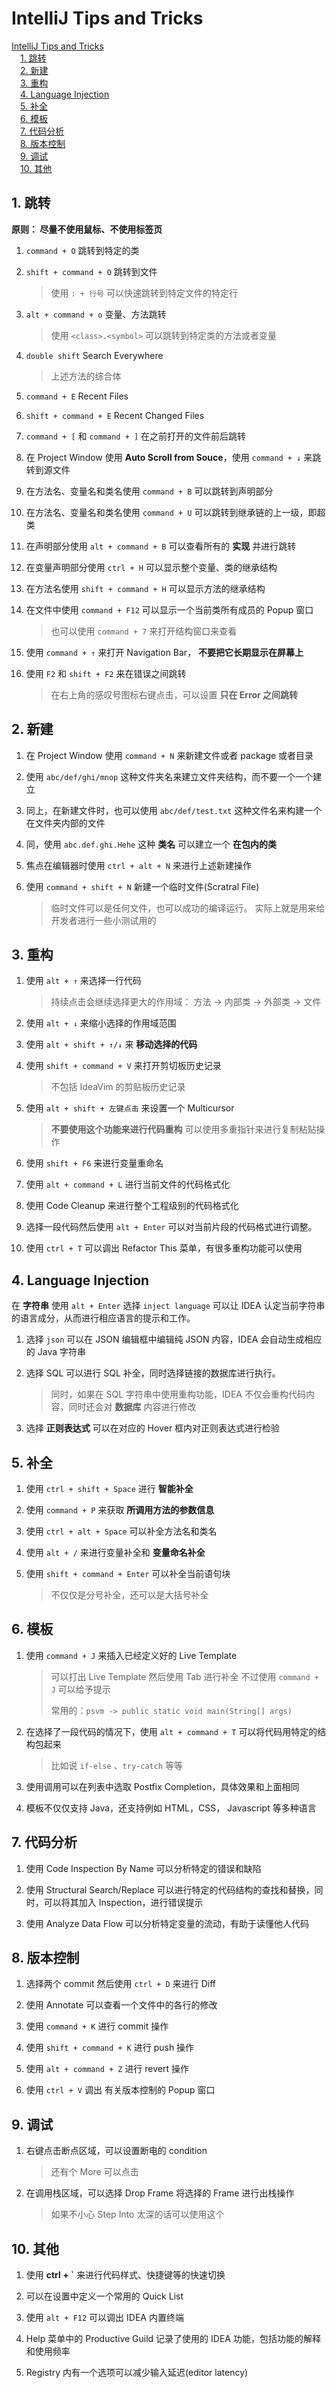 # IntelliJ Tips and Tricks

<!-- MDTOC maxdepth:6 firsth1:1 numbering:0 flatten:0 bullets:0 updateOnSave:1 -->

[IntelliJ Tips and Tricks](#intellij-tips-and-tricks)   
&emsp;[1. 跳转](#1-跳转)   
&emsp;[2. 新建](#2-新建)   
&emsp;[3. 重构](#3-重构)   
&emsp;[4. Language  Injection](#4-language-injection)   
&emsp;[5. 补全](#5-补全)   
&emsp;[6. 模板](#6-模板)   
&emsp;[7. 代码分析](#7-代码分析)   
&emsp;[8. 版本控制](#8-版本控制)   
&emsp;[9. 调试](#9-调试)   
&emsp;[10. 其他](#10-其他)   

<!-- /MDTOC -->

## 1. 跳转

**原则： 尽量不使用鼠标、不使用标签页**

1. `command + O` 跳转到特定的类


2. `shift + command + O` 跳转到文件
    > 使用 `: + 行号` 可以快速跳转到特定文件的特定行


3. `alt + command + o` 变量、方法跳转

    > 使用 `<class>.<symbol>` 可以跳转到特定类的方法或者变量


4. `double shift` Search Everywhere

    > 上述方法的综合体

5. `command + E` Recent Files


6. `shift + command + E` Recent Changed Files


7. `command + [` 和 `command + ]` 在之前打开的文件前后跳转


8. 在 Project Window 使用 **Auto Scroll from Souce**，使用 `command + ↓` 来跳转到源文件


9. 在方法名、变量名和类名使用 `command + B` 可以跳转到声明部分


10. 在方法名、变量名和类名使用 `command + U` 可以跳转到继承链的上一级，即超类


11. 在声明部分使用 `alt + command + B` 可以查看所有的 **实现** 并进行跳转


12. 在变量声明部分使用 `ctrl + H` 可以显示整个变量、类的继承结构


13. 在方法名使用 `shift + command + H` 可以显示方法的继承结构


14. 在文件中使用 `command + F12` 可以显示一个当前类所有成员的 Popup 窗口

    > 也可以使用 `command + 7` 来打开结构窗口来查看


15. 使用 `command + ↑` 来打开 Navigation Bar， **不要把它长期显示在屏幕上**


16. 使用 `F2` 和 `shift + F2` 来在错误之间跳转

    > 在右上角的感叹号图标右键点击，可以设置 **只在 Error 之间跳转**

## 2. 新建

1. 在 Project Window 使用 `command + N` 来新建文件或者 package 或者目录


2. 使用 `abc/def/ghi/mnop` 这种文件夹名来建立文件夹结构，而不要一个一个建立


3. 同上，在新建文件时，也可以使用 `abc/def/test.txt` 这种文件名来构建一个在文件夹内部的文件


4. 同，使用 `abc.def.ghi.Hehe` 这种 **类名** 可以建立一个 **在包内的类**


5. 焦点在编辑器时使用 `ctrl + alt + N` 来进行上述新建操作


6. 使用 `command + shift + N` 新建一个临时文件(Scratral File)

    > 临时文件可以是任何文件，也可以成功的编译运行。
    > 实际上就是用来给开发者进行一些小测试用的

## 3. 重构

1. 使用 `alt + ↑` 来选择一行代码

    > 持续点击会继续选择更大的作用域：
    > 方法 -> 内部类 -> 外部类 -> 文件


2. 使用 `alt + ↓` 来缩小选择的作用域范围


3. 使用 `alt + shift + ↑/↓` 来 **移动选择的代码**


4. 使用 `shift + command + V` 来打开剪切板历史记录

    > 不包括 IdeaVim 的剪贴板历史记录


5. 使用 `alt + shift + 左键点击` 来设置一个 Multicursor

    > **不要使用这个功能来进行代码重构**
    > 可以使用多重指针来进行复制粘贴操作

6. 使用 `shift + F6` 来进行变量重命名


7. 使用 `alt + command + L` 进行当前文件的代码格式化


8. 使用 Code Cleanup 来进行整个工程级别的代码格式化


9. 选择一段代码然后使用 `alt + Enter` 可以对当前片段的代码格式进行调整。


10. 使用 `ctrl + T` 可以调出 Refactor This 菜单，有很多重构功能可以使用

## 4. Language  Injection

在 **字符串** 使用 `alt + Enter` 选择 `inject language` 可以让 IDEA 认定当前字符串的语言成分，从而进行相应语言的提示和工作。

1. 选择 `json` 可以在 JSON 编辑框中编辑纯 JSON 内容，IDEA 会自动生成相应的 Java 字符串


2. 选择 SQL 可以进行 SQL 补全，同时选择链接的数据库进行执行。

    > 同时，如果在 SQL 字符串中使用重构功能，IDEA 不仅会重构代码内容，同时还会对 **数据库** 内容进行修改

3. 选择 **正则表达式** 可以在对应的 Hover 框内对正则表达式进行检验


## 5. 补全

1. 使用 `ctrl + shift + Space` 进行 **智能补全**


2. 使用 `command + P` 来获取 **所调用方法的参数信息**


3. 使用 `ctrl + alt + Space` 可以补全方法名和类名


4. 使用 `alt + /` 来进行变量补全和 **变量命名补全**


5. 使用 `shift + command + Enter` 可以补全当前语句块

    > 不仅仅是分号补全，还可以是大括号补全


## 6. 模板

1. 使用 `command + J` 来插入已经定义好的 Live Template

    > 可以打出 Live Template 然后使用 Tab 进行补全
    > 不过使用 `command + J` 可以给予提示
    >
    > 常用的：`psvm -> public static void main(String[] args)`

2. 在选择了一段代码的情况下，使用 `alt + command + T` 可以将代码用特定的结构包起来

    > 比如说 `if-else` 、`try-catch` 等等


3. 使用调用可以在列表中选取 Postfix Completion，具体效果和上面相同


4. 模板不仅仅支持 Java，还支持例如 HTML，CSS， Javascript 等多种语言


## 7. 代码分析

1. 使用 Code Inspection By Name 可以分析特定的错误和缺陷


2. 使用 Structural Search/Replace 可以进行特定的代码结构的查找和替换，同时，可以将其加入 Inspection，进行错误提示


3. 使用 Analyze Data Flow 可以分析特定变量的流动，有助于读懂他人代码

## 8. 版本控制

1. 选择两个 commit 然后使用 `ctrl + D` 来进行 Diff


2. 使用 Annotate 可以查看一个文件中的各行的修改


3. 使用 `command + K` 进行 commit 操作


4. 使用 `shift + command + K` 进行 push 操作


5. 使用 `alt + command + Z` 进行 revert 操作


6. 使用 `ctrl + V` 调出 有关版本控制的 Popup 窗口

## 9. 调试

1. 右键点击断点区域，可以设置断电的 condition

    > 还有个 More 可以点击


2. 在调用栈区域，可以选择 Drop Frame 将选择的 Frame 进行出栈操作

    > 如果不小心 Step Into 太深的话可以使用这个

## 10. 其他

1. 使用 **ctrl + \`** 来进行代码样式、快捷键等的快速切换


2. 可以在设置中定义一个常用的 Quick List


3. 使用 `alt + F12` 可以调出 IDEA 内置终端


3. Help 菜单中的 Productive Guild 记录了使用的 IDEA 功能，包括功能的解释和使用频率


4. Registry 内有一个选项可以减少输入延迟(editor latency)
